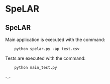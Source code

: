 SpeLAR
======

SpeLAR
------

Main application is executed with the command:

		python spelar.py -ap test.csv

Tests are executed with the command:

		python main_test.py


-.-
